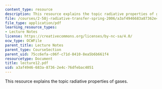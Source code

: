 ```yaml
---
content_type: resource
description: This resource explains the topic radiative properties of gases.
file: /courses/2-58j-radiative-transfer-spring-2006/a3af4946683a87362e4c76dfebac4051_lecture12.pdf
file_type: application/pdf
learning_resource_types:
- Lecture Notes
license: https://creativecommons.org/licenses/by-nc-sa/4.0/
ocw_type: OCWFile
parent_title: Lecture Notes
parent_type: CourseSection
parent_uid: 75cc6efa-c06f-c71d-8410-8ea5b6b661f4
resourcetype: Document
title: lecture12.pdf
uid: a3af4946-683a-8736-2e4c-76dfebac4051
---
```

This resource explains the topic radiative properties of gases.